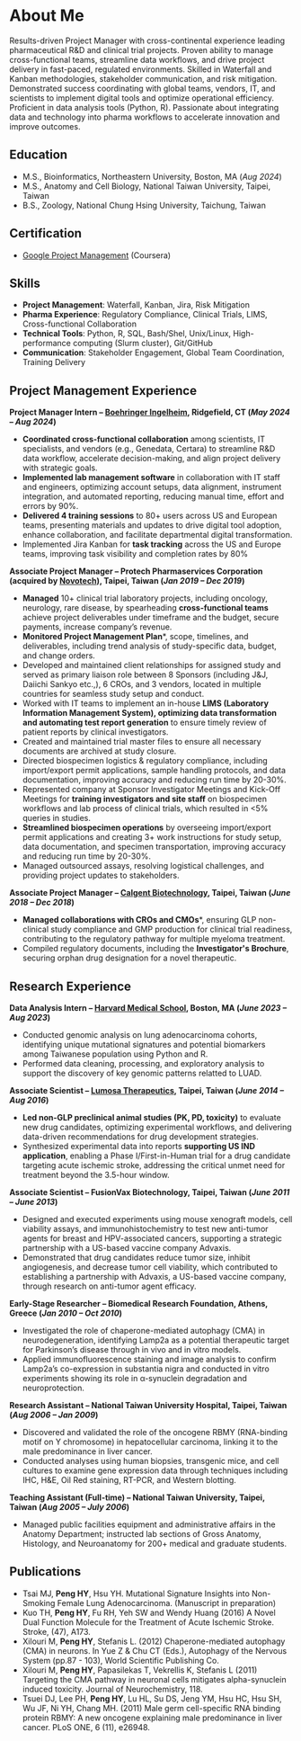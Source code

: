 # About Me

Results-driven Project Manager with cross-continental experience leading pharmaceutical R&D and clinical trial projects. Proven ability to manage cross-functional teams, streamline data workflows, and drive project delivery in fast-paced, regulated environments. Skilled in Waterfall and Kanban methodologies, stakeholder communication, and risk mitigation. Demonstrated success coordinating with global teams, vendors, IT, and scientists to implement digital tools and optimize operational efficiency. Proficient in data analysis tools (Python, R). Passionate about integrating data and technology into pharma workflows to accelerate innovation and improve outcomes.

## Education
- M.S., Bioinformatics, Northeastern University, Boston, MA (_Aug 2024_) 
- M.S., Anatomy and Cell Biology, National Taiwan University, Taipei, Taiwan 
- B.S., Zoology, National Chung Hsing University, Taichung, Taiwan 

## Certification
- [Google Project Management](https://coursera.org/share/1dd7b01d7e3c647f48857737a44774aa) (Coursera)

## Skills
-	**Project Management**: Waterfall, Kanban, Jira, Risk Mitigation 
-	**Pharma Experience**: Regulatory Compliance, Clinical Trials, LIMS, Cross-functional Collaboration
-	**Technical Tools**: Python, R, SQL, Bash/Shel, Unix/Linux, High-performance computing (Slurm cluster), Git/GitHub
- **Communication**: Stakeholder Engagement, Global Team Coordination, Training Delivery

## Project Management Experience 
**Project Manager Intern – [Boehringer Ingelheim](https://www.boehringer-ingelheim.com/), Ridgefield, CT (_May 2024 – Aug 2024_)**
- **Coordinated cross-functional collaboration** among scientists, IT specialists, and vendors (e.g., Genedata, Certara) to streamline R&D data workflow, accelerate decision-making, and align project delivery with strategic goals.
- **Implemented lab management software** in collaboration with IT staff and engineers, optimizing account setups, data alignment, instrument integration, and automated reporting, reducing manual time, effort and errors by 90%.
- **Delivered 4 training sessions** to 80+ users across US and European teams, presenting materials and updates to drive digital tool adoption, enhance collaboration, and facilitate departmental digital transformation.
- Implemented Jira Kanban for **task tracking** across the US and Europe teams, improving task visibility and completion rates by 80%

**Associate Project Manager – Protech Pharmaservices Corporation (acquired by [Novotech](https://novotech-cro.com/contact?utm_source=Google&utm_medium=Search&utm_campaign=SN_Brand_US&utm_id=20968953014&gad_source=1&gbraid=0AAAAAqxLUiW7xn1gsbUdccQZmyOjiZxeG&gclid=Cj0KCQiA7NO7BhDsARIsADg_hIYkttxnKKJZKhrSbBtmLxXCRZLi9x85UNpQXpFXVB_tE2TrpSZlsKcaAipFEALw_wcB)), Taipei, Taiwan (_Jan 2019 – Dec 2019_)**
- **Managed** 10+ clinical trial laboratory projects, including oncology, neurology, rare disease, by spearheading **cross-functional teams** achieve project deliverables under timeframe and the budget, secure payments, increase company’s revenue.
- **Monitored Project Management Plan***, scope, timelines, and deliverables, including trend analysis of study-specific data, budget, and change orders.
- Developed and maintained client relationships for assigned study and served as primary liaison role between 8 Sponsors (including J&J, Daiichi Sankyo etc.,), 6 CROs, and 3 vendors, located in multiple countries for seamless study setup and conduct.
- Worked with IT teams to implement an in-house **LIMS (Laboratory Information Management System), optimizing data transformation and automating test report generation** to ensure timely review of patient reports by clinical investigators.
- Created and maintained trial master files to ensure all necessary documents are archived at study closure.
- Directed biospecimen logistics & regulatory compliance, including import/export permit applications, sample handling protocols, and data documentation, improving accuracy and reducing run time by 20-30%.
- Represented company at Sponsor Investigator Meetings and Kick-Off Meetings for **training investigators and site staff** on biospecimen workflows and lab process of clinical trials, which resulted in <5% queries in studies.
- **Streamlined biospecimen operations** by overseeing import/export permit applications and creating 3+ work instructions for study setup, data documentation, and specimen transportation, improving accuracy and reducing run time by 20-30%.
- Managed outsourced assays, resolving logistical challenges, and providing project updates to stakeholders. 

**Associate Project Manager – [Calgent Biotechnology](https://www.calgent.com/), Taipei, Taiwan (_June 2018 – Dec 2018_)**
- **Managed collaborations with CROs and CMOs***, ensuring GLP non-clinical study compliance and GMP production for clinical trial readiness, contributing to the regulatory pathway for multiple myeloma treatment.
- Compiled regulatory documents, including the **Investigator's Brochure**, securing orphan drug designation for a novel therapeutic.


## Research Experience 
**Data Analysis Intern – [Harvard Medical School](https://hms.harvard.edu), Boston, MA    	    				      (_June 2023 – Aug 2023_)**
- Conducted genomic analysis on lung adenocarcinoma cohorts, identifying unique mutational signatures and potential biomarkers among Taiwanese population using Python and R.
- Performed data cleaning, processing, and exploratory analysis to support the discovery of key genomic patterns relatted to LUAD. 

**Associate Scientist – [Lumosa Therapeutics](https://www.lumosa.com.tw/), Taipei, Taiwan (_June 2014 – Aug 2016_)**
- **Led non-GLP preclinical animal studies (PK, PD, toxicity)** to evaluate new drug candidates, optimizing experimental workflows, and delivering data-driven recommendations for drug development strategies.
- Synthesized experimental data into reports **supporting US IND application**, enabling a Phase I/First-in-Human trial for a drug candidate targeting acute ischemic stroke, addressing the critical unmet need for treatment beyond the 3.5-hour window.

**Associate Scientist – FusionVax Biotechnology, Taipei, Taiwan	(_June 2011 – June 2013_)**
- Designed and executed experiments using mouse xenograft models, cell viability assays, and immunohistochemistry to test new anti-tumor agents for breast and HPV-associated cancers, supporting a strategic partnership with a US-based vaccine company Advaxis.
- Demonstrated that drug candidates reduce tumor size, inhibit angiogenesis, and decrease tumor cell viability, which contributed to establishing a partnership with Advaxis, a US-based vaccine company, through research on anti-tumor agent efficacy.

**Early-Stage Researcher – Biomedical Research Foundation, Athens, Greece	(_Jan 2010 – Oct 2010_)**
- Investigated the role of chaperone-mediated autophagy (CMA) in neurodegeneration, identifying Lamp2a as a potential therapeutic target for Parkinson’s disease through in vivo and in vitro models.
- Applied immunofluorescence staining and image analysis to confirm Lamp2a’s co-expression in substantia nigra and conducted in vitro experiments showing its role in α-synuclein degradation and neuroprotection.

**Research Assistant – National Taiwan University Hospital, Taipei, Taiwan (_Aug 2006 – Jan 2009_)**  
- Discovered and validated the role of the oncogene RBMY (RNA-binding motif on Y chromosome) in hepatocellular carcinoma, linking it to the male predominance in liver cancer.
- Conducted analyses using human biopsies, transgenic mice, and cell cultures to examine gene expression data through techniques including IHC, H&E, Oil Red staining, RT-PCR, and Western blotting.

**Teaching Assistant (Full-time) – National Taiwan University, Taipei, Taiwan (_Aug 2005 – July 2006_)**
- Managed public facilities equipment and administrative affairs in the Anatomy Department; instructed lab sections of Gross Anatomy, Histology, and Neuroanatomy for 200+ medical and graduate students.


## Publications
- Tsai MJ, **Peng HY**, Hsu YH. Mutational Signature Insights into Non-Smoking Female Lung Adenocarcinoma. (Manuscript in preparation)
- Kuo TH, **Peng HY**, Fu RH, Yeh SW and Wendy Huang (2016) A Novel Dual Function Molecule for the Treatment of Acute Ischemic Stroke. Stroke, (47), A173.
- Xilouri M, **Peng HY**, Stefanis L. (2012) Chaperone-mediated autophagy (CMA) in neurons. In Yue Z & Chu CT (Eds.), Autophagy of the Nervous System (pp.87 - 103), World Scientific Publishing Co.
- Xilouri M, **Peng HY**, Papasilekas T, Vekrellis K, Stefanis L (2011) Targeting the CMA pathway in neuronal cells mitigates alpha-synuclein induced toxicity. Journal of Neurochemistry, 118.
- Tsuei DJ, Lee PH, **Peng HY**, Lu HL, Su DS, Jeng YM, Hsu HC, Hsu SH, Wu JF, Ni YH, Chang MH. (2011) Male germ cell-specific RNA binding protein RBMY: A new oncogene explaining male predominance in liver cancer. PLoS ONE, 6 (11), e26948.
